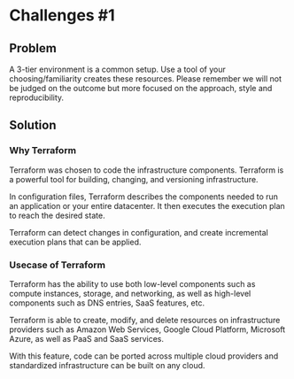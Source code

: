 # Challenges #1

## Problem

A 3-tier environment is a common setup. Use a tool of your choosing/familiarity creates these resources. Please remember we will not be judged on the outcome but more focused on the approach, style and reproducibility.

## Solution

### Why Terraform

Terraform was chosen to code the infrastructure components. Terraform is a powerful tool for building, changing, and versioning infrastructure.

In configuration files, Terraform describes the components needed to run an application or your entire datacenter. It then executes the execution plan to reach the desired state. 

Terraform can detect changes in configuration, and create incremental execution plans that can be applied.

### Usecase of Terraform

Terraform has the ability to use both low-level components such as compute instances, storage, and networking, as well as high-level components such as DNS entries, SaaS features, etc.

Terraform is able to create, modify, and delete resources on infrastructure providers such as Amazon Web Services, Google Cloud Platform, Microsoft Azure, as well as PaaS and SaaS services.

With this feature, code can be ported across multiple cloud providers and standardized infrastructure can be built on any cloud.

